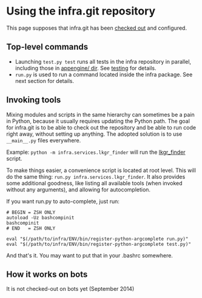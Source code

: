# Using the infra.git repository

This page supposes that infra.git has been [checked out](source.md) and
configured.

## Top-level commands

* Launching `test.py test` runs all tests in the infra repository in
  parallel, including those in [appengine/ dir](../appengine). See
  [testing](testing.md) for details.
* `run.py` is used to run a command located inside the infra package.
  See next section for details.

## Invoking tools

Mixing modules and scripts in the same hierarchy can sometimes be a pain
in Python, because it usually requires updating the Python path. The
goal for infra.git is to be able to check out the repository and be able
to run code right away, without setting up anything. The adopted
solution is to use `__main__.py` files everywhere.

Example: `python -m infra.services.lkgr_finder` will run the
[lkgr_finder](../infra/services/lkgr_finder/) script.

To make things easier, a convenience script is located at root level.
This will do the same thing: `run.py infra.services.lkgr_finder`. It
also provides some additional goodness, like listing all available tools
(when invoked without any arguments), and allowing for autocompletion.

If you want run.py to auto-complete, just run:

    # BEGIN = ZSH ONLY
    autoload -Uz bashcompinit
    bashcompinit
    # END   = ZSH ONLY

    eval "$(/path/to/infra/ENV/bin/register-python-argcomplete run.py)"
    eval "$(/path/to/infra/ENV/bin/register-python-argcomplete test.py)"

And that's it. You may want to put that in your .bashrc somewhere.

## How it works on bots

It is not checked-out on bots yet (September 2014)
